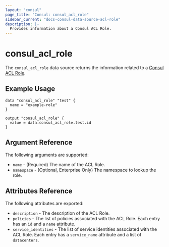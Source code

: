 ```yaml
---
layout: "consul"
page_title: "Consul: consul_acl_role"
sidebar_current: "docs-consul-data-source-acl-role"
description: |-
  Provides information about a Consul ACL Role.
---
```


# consul_acl_role

The `consul_acl_role` data source returns the information related to a
[Consul ACL Role](https://www.consul.io/api/acl/roles.html).

## Example Usage

```hcl
data "consul_acl_role" "test" {
  name = "example-role"
}

output "consul_acl_role" {
  value = data.consul_acl_role.test.id
}
```


## Argument Reference

The following arguments are supported:

* `name` - (Required) The name of the ACL Role.
* `namespace` - (Optional, Enterprise Only) The namespace to lookup the role.

## Attributes Reference

The following attributes are exported:

* `description` - The description of the ACL Role.
* `policies` - The list of policies associated with the ACL Role. Each entry has
  an `id` and a `name` attribute.
* `service_identities` - The list of service identities associated with the ACL
  Role. Each entry has a `service_name` attribute and a list of `datacenters`.
